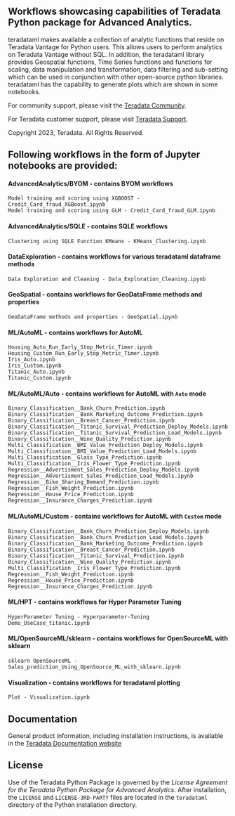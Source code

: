 ## Workflows showcasing capabilities of Teradata Python package for Advanced Analytics.

teradataml makes available a collection of analytic functions that reside on Teradata Vantage for Python users. This allows users to perform analytics on Teradata Vantage without SQL. In addition, the teradataml library provides Geospatial functions, Time Series functions and functions for scaling, data manipulation and transformation, data filtering and sub-setting which can be used in conjunction with other open-source python libraries.
teradataml has the capability to generate plots which are shown in some notebooks. 

For community support, please visit the [Teradata Community](https://support.teradata.com/community?id=community_forum&sys_id=14fe131e1bf7f304682ca8233a4bcb1d).

For Teradata customer support, please visit [Teradata Support](https://support.teradata.com/csm).

Copyright 2023, Teradata. All Rights Reserved.

## Following workflows in the form of Jupyter notebooks are provided:

#### AdvancedAnalytics/BYOM - contains BYOM workflows
    Model training and scoring using XGBOOST - Credit_Card_fraud_XGBoost.ipynb
    Model training and scoring using GLM - Credit_Card_fraud_GLM.ipynb

#### AdvancedAnalytics/SQLE - contains SQLE workflows
    Clustering using SQLE Function KMeans - KMeans_Clustering.ipynb

#### DataExploration - contains workflows for various teradataml dataframe methods 
    Data Exploration and Cleaning - Data_Exploration_Cleaning.ipynb

#### GeoSpatial - contains workflows for GeoDataFrame methods and properties
    GeoDataFrame methods and properties - GeoSpatial.ipynb

#### ML/AutoML - contains workflows for AutoML 
    Housing_Auto_Run_Early_Stop_Metric_Timer.ipynb
    Housing_Custom_Run_Early_Stop_Metric_Timer.ipynb
    Iris_Auto.ipynb
    Iris_Custom.ipynb
    Titanic_Auto.ipynb
    Titanic_Custom.ipynb

#### ML/AutoML/Auto - contains workflows for AutoML with `Auto` mode
    Binary_Classification__Bank_Churn_Prediction.ipynb
    Binary_Classification__Bank_Marketing_Outcome_Prediction.ipynb
    Binary_Classification__Breast_Cancer_Prediction.ipynb
    Binary_Classification__Titanic_Survival_Prediction_Deploy_Models.ipynb
    Binary_Classification__Titanic_Survival_Prediction_Load_Models.ipynb
    Binary_Classification__Wine_Quality_Prediction.ipynb
    Multi_Classification__BMI_Value_Prediction_Deploy_Models.ipynb
    Multi_Classification__BMI_Value_Prediction_Load_Models.ipynb
    Multi_Classification__Glass_Type_Prediction.ipynb
    Multi_Classification__Iris_Flower_Type_Prediction.ipynb
    Regression__Advertisment_Sales_Prediction_Deploy_Models.ipynb
    Regression__Advertisment_Sales_Prediction_Load_Models.ipynb
    Regression__Bike_Sharing_Demand_Prediction.ipynb
    Regression__Fish_Weight_Prediction.ipynb
    Regression__House_Price_Prediction.ipynb
    Regression__Insurance_Charges_Prediction.ipynb

#### ML/AutoML/Custom - contains workflows for AutoML with `Custom` mode
    Binary_Classification__Bank_Churn_Prediction_Deploy_Models.ipynb
    Binary_Classification__Bank_Churn_Prediction_Load_Models.ipynb
    Binary_Classification__Bank_Marketing_Outcome_Prediction.ipynb
    Binary_Classification__Breast_Cancer_Prediction.ipynb
    Binary_Classification__Titanic_Survival_Prediction.ipynb
    Binary_Classification__Wine_Quality_Prediction.ipynb
    Multi_Classification__Iris_Flower_Type_Prediction.ipynb
    Regression__Fish_Weight_Prediction.ipynb
    Regression__House_Price_Prediction.ipynb
    Regression__Insurance_Charges_Prediction.ipynb

#### ML/HPT - contains workflows for Hyper Parameter Tuning
    HyperParameter Tuning - Hyperparameter-Tuning Demo_UseCase_titanic.ipynb

#### ML/OpenSourceML/sklearn - contains workflows for OpenSourceML with sklearn 
    sklearn OpenSourceML - Sales_prediction_Using_OpenSource_ML_with_sklearn.ipynb

#### Visualization - contains workflows for teradataml plotting
    Plot - Visualization.ipynb 

## Documentation

General product information, including installation instructions, is available in the [Teradata Documentation website](https://docs.teradata.com/search/documents?query=package+python+-lake&filters=category~%2522Programming+Reference%2522_%2522User+Guide%2522*prodname~%2522Teradata+Package+for+Python%2522_%2522Teradata+Python+Package%2522&sort=last_update&virtual-field=title_only&content-lang=)

## License

Use of the Teradata Python Package is governed by the *License Agreement for the Teradata Python Package for Advanced Analytics*. 
After installation, the `LICENSE` and `LICENSE-3RD-PARTY` files are located in the `teradataml` directory of the Python installation directory.
